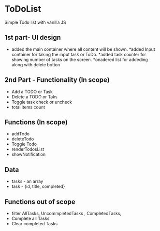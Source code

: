 # ToDoList
Simple Todo list with vanilla JS 

## 1st part- UI design
* added the main container where all content will be shown. 
*added Input container for taking the input task or ToDo. 
*added task counter for showing number of tasks on the screen. 
*onadered list for addeding along with delete botton

## 2nd Part - Functionality (In scope)
   - Add a TODO or Task
   - Delete a TODO or Taks
   - Toggle task check or uncheck
   - total items count 
## Functions (In scope)
   - addTodo
   - deleteTodo
   - Toggle Todo
   - renderTodosList
   - showNotification
## Data
   - tasks - an array 
   - task - {id, title, completed}
## Functions out of scope 
  - filter AllTasks, UncommpletedTasks , CompletedTasks,
  - Complete all Tasks
  - Clear completed Tasks
